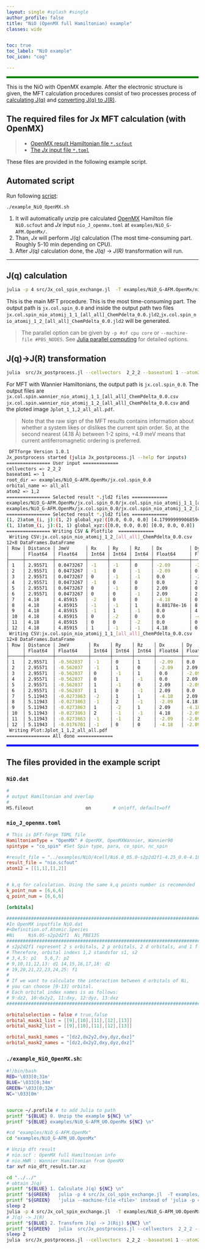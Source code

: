 ```yaml
---
layout: single #splash #single
author_profile: false
title: "NiO (OpenMX full Hamiltonian) example"
classes: wide


toc: true
toc_label: "NiO example"
toc_icon: "cog"

---
```


<style>
.color-box-green{
    background-color: green;
    height: 5px
}
</style>

<html>
<div class="color-box-green"></div>
</html>

This is the NiO with OpenMX example.
After the electronic structure is given,
the MFT calculation procedures consist of two processes process of [calculating J(q)](#jq-calculation) and [converting J(q) to J(R)](#jq-jr-transformation).

## The required files for Jx MFT calculation (with OpenMX)

> - [OpenMX result Hamiltonian file `*.scfout`](#niodat)
> - [The *Jx* input file `*.toml`](#nio_j_openmxtoml)

These files are provided in the following example script.

## Automated script

Run following [script](#example_nio_openmxsh):

```
./example_NiO_OpenMX.sh
```
1. It will automatically unzip pre calculated [OpenMX](openmx-square.org) Hamilton file `NiO.scfout` and *Jx* input `nio_J_openmx.toml` at `examples/NiO_G-AFM.OpenMx/`.
2. Than, *Jx* will perform *J(q)* calculation (The most time-consuming part. Roughly 5-10 min depending on CPU).
3. After *J(q)* calculation done, the *J(q)* -> *J(R)* transformation will run.

----

## J(q) calculation

```bash
julia -p 4 src/Jx_col_spin_exchange.jl  -T examples/NiO_G-AFM.OpenMx/nio_J_openmx.toml
```

This is the main MFT procedure. 
This is the most time-consuming part.
The output path is  `jx.col.spin_0.0` and inside the output path two files `jx.col.spin_nio_atomij_1_1_[all_all]_ChemPdelta_0.0.jld2`,`jx.col.spin_nio_atomij_1_2_[all_all]_ChemPdelta_0.0.jld2` will be generated.

> The parallel option can be given by `-p #of cpu core` or `--machine-file #PBS_NODES`. See [Julia parallel computing](https://docs.julialang.org/en/v1/manual/parallel-computing/#Starting-and-managing-worker-processes-1) for detailed options.

## J(q)->J(R) transformation

```bash
julia  src/Jx_postprocess.jl --cellvectors  2_2_2 --baseatom1 1 --atom2 1,2 --orbital_name all_all  examples/NiO_G-AFM.OpenMx/jx.col.spin_0.0
```

For MFT with Wannier Hamiltonians, the output path is  `jx.col.spin_0.0`.
The output files are `jx.col.spin.wannier_nio_atomij_1_1_[all_all]_ChemPdelta_0.0.csv`
`jx.col.spin.wannier_nio_atomij_1_2_[all_all]_ChemPdelta_0.0.csv` and the ploted image `Jplot_1_1,2_all_all.pdf`.
> Note that the raw sign of the MFT results contains information about whether a system likes or dislikes the current spin order. So, at the second nearest (4.18 Å) between 1-2 spins, +4.9 meV means that current antiferromagnetic ordering is preferred.


```sh
 DFTforge Version 1.0.1
Jx_postprocess started (julia Jx_postprocess.jl --help for inputs)
================ User input =============
cellvectors => 2_2_2
baseatom1 => 1
root_dir => examples/NiO_G-AFM.OpenMx/jx.col.spin_0.0
orbital_name => all_all
atom2 => 1,2
================ Selected result *.jld2 files =============
examples/NiO_G-AFM.OpenMx/jx.col.spin_0.0/jx.col.spin_nio_atomij_1_1_[all_all]_ChemPdelta_0.0.jld2
examples/NiO_G-AFM.OpenMx/jx.col.spin_0.0/jx.col.spin_nio_atomij_1_2_[all_all]_ChemPdelta_0.0.jld2
================ Selected result *.jld2 files =============
(1, 2)atom_(i, j):(1, 2) global_xyz:([0.0, 0.0, 0.0] [4.1799999990685945, 4.1799999990685945, 4.1799999990685945])
(1, 1)atom_(i, j):(1, 1) global_xyz:([0.0, 0.0, 0.0] [0.0, 0.0, 0.0])
================ Writing CSV & Plotfile  =============
 Writing CSV:jx.col.spin_nio_atomij_1_2_[all_all]_ChemPdelta_0.0.csv
12×8 DataFrames.DataFrame
│ Row │ Distance │ JmeV      │ Rx    │ Ry    │ Rz    │ Dx          │ Dy          │ Dz      │
│     │ Float64  │ Float64   │ Int64 │ Int64 │ Int64 │ Float64     │ Float64     │ Float64 │
├─────┼──────────┼───────────┼───────┼───────┼───────┼─────────────┼─────────────┼─────────┤
│ 1   │ 2.95571  │ 0.0473267 │ -1    │ -1    │ 0     │ -2.09       │ -2.09       │ 0.0     │
│ 2   │ 2.95571  │ 0.0473267 │ -1    │ 0     │ -1    │ -2.09       │ 0.0         │ -2.09   │
│ 3   │ 2.95571  │ 0.0473267 │ 0     │ -1    │ -1    │ 0.0         │ -2.09       │ -2.09   │
│ 4   │ 2.95571  │ 0.0473267 │ -1    │ 0     │ 0     │ 0.0         │ 2.09        │ 2.09    │
│ 5   │ 2.95571  │ 0.0473267 │ 0     │ -1    │ 0     │ 2.09        │ 0.0         │ 2.09    │
│ 6   │ 2.95571  │ 0.0473267 │ 0     │ 0     │ -1    │ 2.09        │ 2.09        │ 0.0     │
│ 7   │ 4.18     │ 4.85915   │ -2    │ 0     │ 0     │ -4.18       │ 0.0         │ 0.0     │
│ 8   │ 4.18     │ 4.85915   │ -1    │ -1    │ 1     │ 8.88178e-16 │ 8.88178e-16 │ 4.18    │
│ 9   │ 4.18     │ 4.85915   │ -1    │ 1     │ -1    │ 0.0         │ 4.18        │ 0.0     │
│ 10  │ 4.18     │ 4.85915   │ 0     │ -2    │ 0     │ 0.0         │ -4.18       │ 0.0     │
│ 11  │ 4.18     │ 4.85915   │ 0     │ 0     │ -2    │ 0.0         │ 0.0         │ -4.18   │
│ 12  │ 4.18     │ 4.85915   │ 1     │ -1    │ -1    │ 4.18        │ 0.0         │ 0.0     │
 Writing CSV:jx.col.spin_nio_atomij_1_1_[all_all]_ChemPdelta_0.0.csv
12×8 DataFrames.DataFrame
│ Row │ Distance │ JmeV       │ Rx    │ Ry    │ Rz    │ Dx      │ Dy      │ Dz      │
│     │ Float64  │ Float64    │ Int64 │ Int64 │ Int64 │ Float64 │ Float64 │ Float64 │
├─────┼──────────┼────────────┼───────┼───────┼───────┼─────────┼─────────┼─────────┤
│ 1   │ 2.95571  │ -0.562037  │ -1    │ 0     │ 1     │ -2.09   │ 0.0     │ 2.09    │
│ 2   │ 2.95571  │ -0.562037  │ -1    │ 1     │ 0     │ -2.09   │ 2.09    │ 0.0     │
│ 3   │ 2.95571  │ -0.562037  │ 0     │ -1    │ 1     │ 0.0     │ -2.09   │ 2.09    │
│ 4   │ 2.95571  │ -0.562037  │ 0     │ 1     │ -1    │ 0.0     │ 2.09    │ -2.09   │
│ 5   │ 2.95571  │ -0.562037  │ 1     │ -1    │ 0     │ 2.09    │ -2.09   │ 0.0     │
│ 6   │ 2.95571  │ -0.562037  │ 1     │ 0     │ -1    │ 2.09    │ 0.0     │ -2.09   │
│ 7   │ 5.11943  │ -0.0273863 │ -2    │ 1     │ 1     │ -4.18   │ 2.09    │ 2.09    │
│ 8   │ 5.11943  │ -0.0273863 │ -1    │ 2     │ -1    │ -2.09   │ 4.18    │ -2.09   │
│ 9   │ 5.11943  │ -0.0273863 │ 1     │ -2    │ 1     │ 2.09    │ -4.18   │ 2.09    │
│ 10  │ 5.11943  │ -0.0273863 │ 2     │ -1    │ -1    │ 4.18    │ -2.09   │ -2.09   │
│ 11  │ 5.11943  │ -0.0273863 │ -1    │ -1    │ 2     │ -2.09   │ -2.09   │ 4.18    │
│ 12  │ 5.11943  │ -0.0176701 │ -1    │ 0     │ 0     │ -4.18   │ -2.09   │ -2.09   │
 Writing Plot:Jplot_1_1,2_all_all.pdf
================ All done =============

```

<style>
.color-box-blue{
    background-color: blue;
    height: 5px
}
</style>

<html>
<div class="color-box-blue"></div>
</html>

## The files provided in the example script

###  `NiO.dat`
```bash
#
# output Hamiltonian and overlap
#
HS.fileout                   on        # on|off, default=off
```

###  `nio_J_openmx.toml`

```toml
# This is DFT-forge TOML file
HamiltonianType = "OpenMX" # OpenMX, OpenMXWannier, Wannier90
spintype = "co_spin" #Set Spin type, para, co_spin, nc_spin

#result_file = "../examples/NiO/4cell/Ni6.0_O5.0-s2p2d2f1-4.25_0.0-4.180-k10/nio.scfout"
result_file = "nio.scfout"
atom12 = [[1,1],[1,2]]


# k,q for calculation. Using the same k,q points number is recomended
k_point_num = [6,6,6]
q_point_num = [6,6,6]

[orbitals]

##################################################################################################
#In OpenMX inputfile NiO.dat
#<Definition.of.Atomic.Species
#Ni     Ni6.0S-s2p2d2f1  Ni_PBE13S
##################################################################################################
# s2p2d2f1 represent 2 s orbitals, 2 p orbitals, 2 d orbitals, and 1 f orbital for the Ni.
# Therefore, orbital indexs 1,2 standsfor s1, s2
# 3,4,5: p1   5,6,7: p2
# 9,10,11,12,13: d1 14,15,16,17,18: d2
# 19,20,21,22,23,24,25: f1
#
# If we want to calculate the interaction between d orbitals of Ni,
# you can choose [9-13] orbital.
# Each orbital index names is as follows:
# 9:dz2, 10:dx2y2, 11:dxy, 12:dyz, 13:dxz
##################################################################################################

orbitalselection = false # true,false
orbital_mask1_list = [[9],[10],[11],[12],[13]]
orbital_mask2_list = [[9],[10],[11],[12],[13]]

orbital_mask1_names = "[dz2,dx2y2,dxy,dyz,dxz]"
orbital_mask2_names = "[dz2,dx2y2,dxy,dyz,dxz]"
```

###  `./example_NiO_OpenMX.sh`:

```bash
#!/bin/bash
RED='\033[0;31m'
BLUE='\033[0;34m'
GREEN='\033[0;32m'
NC='\033[0m'


source ~/.profile # to add Julia to path
printf "${BLUE} 0. Unzip the example ${NC} \n"
printf "${BLUE} examples/NiO_G-AFM_U0.OpenMx ${NC} \n"

#cd "examples/NiO_G-AFM.OpenMx"
cd "examples/NiO_G-AFM_U0.OpenMx"

# Unzip dft result
# nio.scf : OpenMX full Hamiltonian info
# nio.HWR : Wannier Hamiltonian from OpenMX
tar xvf nio_dft_result.tar.xz

cd "../../"
# obtain J(q)
printf "${BLUE} 1. Calculate J(q) ${NC} \n"
printf "${GREEN}   julia -p 4 src/Jx_col_spin_exchange.jl  -T examples/NiO_G-AFM_U0.OpenMx/nio_J_openmx.toml ${NC} \n"
printf "${GREEN}   'julia --machine-file <file>' instead of 'julia -p 4' is also possible ${NC} \n"
sleep 2
julia -p 4 src/Jx_col_spin_exchange.jl  -T examples/NiO_G-AFM_U0.OpenMx/nio_J_openmx.toml
# J(q) -> J(R)
printf "${BLUE} 2. Transform J(q) -> J(Rij) ${NC} \n"
printf "${GREEN}   julia  src/Jx_postprocess.jl --cellvectors  2_2_2 --baseatom1 1 --atom2 1,2 --orbital_name all_all  examples/NiO_G-AFM_U0.OpenMx/jx.col.spin_0.0 ${NC} \n"
sleep 2
julia  src/Jx_postprocess.jl --cellvectors  2_2_2 --baseatom1 1 --atom2 1,2 --orbital_name all_all  examples/NiO_G-AFM_U0.OpenMx/jx.col.spin_0.0
```
